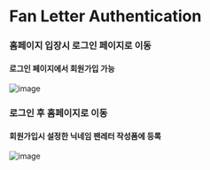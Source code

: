 # Fan Letter Authentication

### 홈페이지 입장시 로그인 페이지로 이동
#### 로그인 페이지에서 회원가입 가능
![image](https://github.com/mirae-Jo/FanLetter_Auth_ver/assets/144882755/8217d411-3512-4cd1-bb3b-cfee000ebca0)

### 로그인 후 홈페이지로 이동
#### 회원가입시 설정한 닉네임 팬레터 작성폼에 등록
![image](https://github.com/mirae-Jo/FanLetter_Auth_ver/assets/144882755/328738a7-75cd-4d58-806a-1a40b0c8ce6f)

